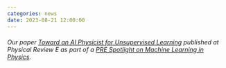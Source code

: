 ```yaml
---
categories: news
date: 2023-08-21 12:00:00
---
```


###### Our paper [Toward an AI Physicist for Unsupervised Learning](https://journals.aps.org/pre/abstract/10.1103/PhysRevE.100.033311) published at Physical Review E as part of a [PRE Spotlight on Machine Learning in Physics](https://journals.aps.org/pre/).
